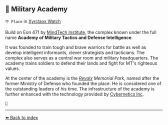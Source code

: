 ## 🏯 Military Academy

`🪧 Place` in [Xyrclaox Watch](../refs/xyrclaox_watch.md)

Build on Eon 471 by [MindTech Institute](../refs/mindtech_institute.md), the complex known under the full name **Academy of Military Tactics and Defense Intelligence**.

It was founded to train tough and brave warriors for battle as well as develop intelligent informants, clever strategists and tacticians. The complex also serves as a central war room and military headquarters. The academy trains soldiers to defend their lands and fight for MT's righteous values.

At the center of the academy is the _[Revalx](../refs/revalx.md) Memorial Park_, named after the former Ministry of Defense who founded the place. He is considered one of the outstanding leaders of his time. The infrastructure of the academy is further enhanced with the technology provided by [Cybernetics Inc](../refs/cybernetics_inc.md).

[`🐙`](../refs/altar_of_ctulhu.md)


----------
[⬅️ Back to index](../refs/index.md)